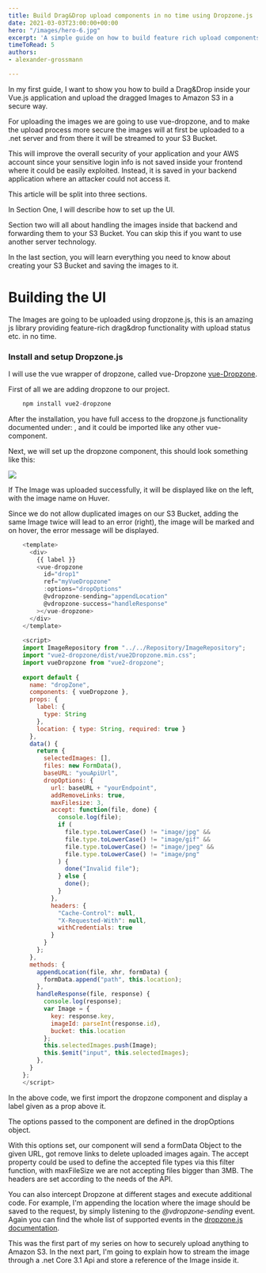 ```yaml
---
title: Build Drag&Drop upload components in no time using Dropzone.js
date: 2021-03-03T23:00:00+00:00
hero: "/images/hero-6.jpg"
excerpt: 'A simple guide on how to build feature rich upload components inside vue.js.. '
timeToRead: 5
authors:
- alexander-grossmann

---
```

In my first guide, I want to show you how to build a Drag&Drop inside your Vue.js application and upload the dragged Images to Amazon S3 in a secure way.

For uploading the images we are going to use vue-dropzone, and to make the upload process more secure the images will at first be uploaded to a .net server and from there it will be streamed to your S3 Bucket.

This will improve the overall security of your application and your AWS account since your sensitive login info is not saved inside your frontend where it could be easily exploited. Instead, it is saved in your backend application where an attacker could not access it.

This article will be split into three sections.

In Section One, I will describe how to set up the UI.

Section two will all about handling the images inside that backend and forwarding them to your S3 Bucket.  You can skip this if you want to use another server technology.

In the last section, you will learn everything you need to know about creating your S3 Bucket and saving the images to it.

# Building the UI

The Images are going to be uploaded using dropzone.js, this is an amazing js library providing feature-rich drag&drop functionality with upload status etc. in no time.

### Install and setup Dropzone.js

I will use the vue wrapper of dropzone, called vue-Dropzone [vue-Dropzone](https://rowanwins.github.io/vue-dropzone/docs/dist/#/installation "vue-dropzone").

First of all we are adding dropzone to our project.

``` js
    npm install vue2-dropzone
```

After the installation, you have full access to the dropzone.js functionality documented under: , and it could be imported like any other vue-component.

Next, we will set up the dropzone component, this should look something like this:

![](/images/d-d-component.png)

If The Image was uploaded successfully, it will be displayed like on the left, with the image name on Huver.

Since we do not allow duplicated images on our S3 Bucket, adding the same Image twice will lead to an error (right), the image will be marked and on hover, the error message will be displayed.

```js
    <template>
      <div>
        {{ label }}
        <vue-dropzone
          id="drop1"
          ref="myVueDropzone"
          :options="dropOptions"
          @vdropzone-sending="appendLocation"
          @vdropzone-success="handleResponse"
        ></vue-dropzone>
      </div>
    </template>
    
    <script>
    import ImageRepository from "../../Repository/ImageRepository";
    import "vue2-dropzone/dist/vue2Dropzone.min.css";
    import vueDropzone from "vue2-dropzone";
    
    export default {
      name: "dropZone",
      components: { vueDropzone },
      props: {
        label: {
          type: String
        },
        location: { type: String, required: true }
      },
      data() {
        return {
          selectedImages: [],
          files: new FormData(),
          baseURL: "youApiUrl",
          dropOptions: {
            url: baseURL + "yourEndpoint",
            addRemoveLinks: true,
            maxFilesize: 3,
            accept: function(file, done) {
              console.log(file);
              if (
                file.type.toLowerCase() != "image/jpg" &&
                file.type.toLowerCase() != "image/gif" &&
                file.type.toLowerCase() != "image/jpeg" &&
                file.type.toLowerCase() != "image/png"
              ) {
                done("Invalid file");
              } else {
                done();
              }
            },
            headers: {
              "Cache-Control": null,
              "X-Requested-With": null,
              withCredentials: true
            }
          }
        };
      },
      methods: {
        appendLocation(file, xhr, formData) {
          formData.append("path", this.location);
        },
        handleResponse(file, response) {
          console.log(response);
          var Image = {
            key: response.key,
            imageId: parseInt(response.id),
            bucket: this.location
          };
          this.selectedImages.push(Image);
          this.$emit("input", this.selectedImages);
        },
      }
    };
    </script>
```

In the above code, we first import the dropzone component and display a label given as a prop above it.

The options passed to the component are defined in the dropOptions object.

With this options set, our component will send a formData Object to the given URL, got remove links to delete uploaded images again. The accept property could be used to define the accepted file types via this filter function, with maxFileSize we are not accepting files bigger than 3MB. The headers are set according to the needs of the API.

You can also intercept Dropzone at different stages and execute additional code. For example, I'm appending the location where the image should be saved to the request, by simply listening to the _@vdropzone-sending_ event. Again you can find the whole list of supported events in the  [dropzone.js documentation](https://www.dropzonejs.com/ "dropzone.js docs").

This was the first part of my series on how to securely upload anything to Amazon S3. In the next part, I'm going to explain how to stream the image through a .net Core 3.1 Api and store a reference of the Image inside it.